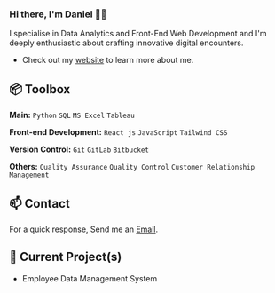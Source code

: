 
### Hi there, I'm Daniel 👋🏼

I specialise in Data Analytics and Front-End Web Development and I'm deeply enthusiastic about crafting innovative digital encounters.

- Check out my [website](https://www.heisdanielade.xyz/) to learn more about me.

 
## 📦 Toolbox

**Main:** `Python` `SQL` `MS Excel` `Tableau`

**Front-end Development:** `React js` `JavaScript` `Tailwind CSS`
 
**Version Control:** `Git` `GitLab` `Bitbucket`

**Others:** `Quality Assurance` `Quality Control` `Customer Relationship Management` 
 

## 📫 Contact

 For a quick response, Send me an [Email](mailto:danieladeofficial@gmail.com). 
 
## 🤖 Current Project(s)
- Employee Data Management System

